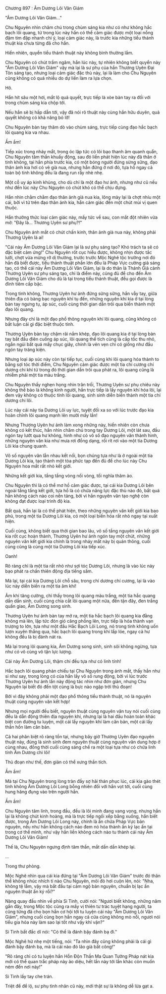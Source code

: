 




Chương 897 : Âm Dương Lôi Văn Giám


"Âm Dương Lôi Văn Giám..."

Chu Nguyên nhìn chăm chú trong chùm sáng kia như có như không hắc bạch lôi quang, từ trong lúc này hắn có thể cảm giác được một loại nồng đậm tim đập nhanh chi ý, loại cảm giác này, là trước kia những tiểu thánh thuật kia chưa từng đã cho hắn.

Hiển nhiên, quyển tiểu thánh thuật này không bình thường lắm.

Chu Nguyên có chút trầm ngâm, hắn lúc này, tự nhiên không biết quyển này "Âm Dương Lôi Văn Giám" vậy mà lại là sư phụ của hắn Thương Uyên Đại Tôn sáng tạo, nhưng loại cảm giác đặc thù này, lại là làm cho Chu Nguyên cũng không có quá nhiều do dự liền làm ra lựa chọn.

Hô.

Hắn hít sâu một hơi, mắt lộ quả quyết, trực tiếp là xòe bàn tay ra đối với trong chùm sáng kia chộp tới.

Nếu hắn sẽ bị hấp dẫn tới, vậy đã nói rõ thuật này cùng hắn hữu duyên, quả quyết không có khả năng bỏ lỡ!

Chu Nguyên bàn tay thăm dò vào chùm sáng, trực tiếp cùng đạo hắc bạch lôi quang kia va nhau.

Ầm ầm!

Tiếp xúc trong nháy mắt, trong óc lập tức có lôi bạo thanh âm quanh quẩn, Chu Nguyên tâm thần khuấy động, sau đó liền phát hiện lúc này đã thân ở tinh không, tại hắn phía trước kia, có một bóng người đứng sừng sững, đạo thân ảnh kia hơi có vẻ già nua, nhưng hắn đứng ở nơi đó, tựa hồ ngay cả toàn bộ tinh không đều là đang run rẩy nhè nhẹ.

Một cỗ uy áp kinh khủng, cho dù chỉ là một đạo hư ảnh, nhưng như cũ nếu như đến lúc này Chu Nguyên có chút khó có thể chịu đựng.

Hắn nhìn chằm chằm đạo thân ảnh già nua kia, lông mày lại là chợt nhíu một cái, bởi vì từ trên đạo thân ảnh kia, hắn cảm giác đến một chút mùi vị quen thuộc.

Hắn thưởng thức loại cảm giác này, mấy tức về sau, con mắt đột nhiên vừa mở: "Đây là... Thương Uyên sư phụ?!"

Chu Nguyên ánh mắt có chút chấn kinh, thân ảnh già nua này, không phải Thương Uyên là ai!

"Cái này Âm Dương Lôi Văn Giám lại là sư phụ sáng tạo? Khó trách ta sẽ có đặc biệt cảm ứng!" Chu Nguyên rốt cục hiểu được, không nhịn được tắc lưỡi, chợt vừa mừng rỡ dị thường, trước trước Mộc Nghê tộc trưởng nơi đó hắn đã biết được, tiểu thánh thuật phần lớn đều là Pháp Vực cường giả sáng tạo, có thể cái này Âm Dương Lôi Văn Giám, lại là do thân là Thánh Giả cảnh Thương Uyên sư phụ sáng tạo, chỉ là điểm này, cũng đủ để cho đến Âm Dương Lôi Văn Giám cho dù là tại trong tiểu thánh thuật, đều gọi được là đỉnh tiêm cấp bậc.

Trong tinh không, Thương Uyên hư ảnh đứng sừng sững, hắn vẫy tay, giữa thiên địa có bàng bạc nguyên khí tụ đến, những nguyên khí kia ở tại lòng bàn tay ngưng tụ, áp súc, cuối cùng thời gian dần trôi qua biến thành một đạo lôi quang.

Nhưng đây chỉ là một đạo phổ thông nguyên khí lôi quang, cũng không có bất luận cái gì đặc biệt thuộc tính.

Thương Uyên bàn tay chậm rãi nắm khép, đạo lôi quang kia ở tại lòng bàn tay bắt đầu điên cuồng áp súc, lôi quang thể tích cũng là cấp tốc thu nhỏ, ngắn ngủi bất quá mấy chục giây, chính là vẻn vẹn chỉ có giống như đầu ngón tay tráng kiện.

Nhưng loại áp súc này còn tại tiếp tục, cuối cùng khi lôi quang hóa thành to bằng sợi tóc thời điểm, Chu Nguyên cảm giác được một tia chí cương chí dương chi khí từ trong đó thời gian dần trôi qua phát ra, lôi quang cũng là nhiễm phải một tia màu trắng.

Chu Nguyên thấy nghẹn họng nhìn trân trối, Thương Uyên sư phụ chiêu này không thể bảo là không kinh người, hắn trực tiếp là lấy nguyên khí hóa lôi, lại đem vậy không có thuộc tính lôi quang, sinh sinh diễn biến thành một tia chí dương chi lôi.

Lúc này cái này tia Dương Lôi uy lực, tuyệt đối xa so với lúc trước đạo kia hoàn chỉnh lôi quang mạnh lên mười mấy lần!

Nhưng Thương Uyên hư ảnh làm xong những này, hiển nhiên còn chưa không có kết thúc, hắn nhìn chăm chú trong tay Dương Lôi, một lát sau, đầu ngón tay lướt qua hư không, hình như có vô số đạo nguyên văn thành hình, những nguyên văn kia như mưa rơi đồng dạng, rối rít rơi vào một tia Dương Lôi kia chung quanh.

Vô số nguyên văn lẫn nhau kết nối, bọn chúng tựa như là ở ngoài một tia Dương Lôi kia, tạo thành một tòa phức tạp đến đủ để cho lúc này Chu Nguyên hoa mắt rất nhỏ kết giới.

Những kết giới kia, tầng tầng vòng nối vòng, tối nghĩa thâm ảo.

Chu Nguyên thì là có thể mơ hồ cảm giác được, tại cái kia Dương Lôi bên ngoài tầng tầng kết giới, tựa hồ là có chứa năng lực đặc thù nào đó, bất quá hắn không cách nào coi nền tảng, bởi vì hắn nguyên văn tạo nghệ còn không đạt được loại trình độ kia.

Bất quá, hắn lại là có thể phát hiện, theo những nguyên văn kết giới kia bao phủ, trong một tia Dương Lôi kia, có một loại biến hóa rất nhỏ ngay tại xuất hiện.

Cuối cùng, không biết qua thời gian bao lâu, vô số tầng nguyên văn kết giới kia rốt cục hoàn thành, Thương Uyên hư ảnh ngón tay một chút, những nguyên văn kết giới kia chính là trong nháy mắt này bị quán thông, cuối cùng cũng là cùng một tia Dương Lôi kia tiếp xúc.

Oanh!

Rõ ràng chỉ là một tia rất nhỏ như sợi tóc Dương Lôi, nhưng là vào lúc này bạo phát ra chấn thiên động địa tiếng sấm.

Mà lại, tại cái kia Dương Lôi chỗ sâu, trong chí dương chí cương, lại là vào lúc này diễn biến ra một tia âm khí!

Âm khí tăng cường, chỉ thấy trong lôi quang màu trắng, một tia hắc quang dần dần sinh, cuối cùng chia cắt lôi quang một nửa, đến tận đây, đen trắng quấn giao, Âm Dương song sinh.

Thương Uyên hư ảnh bàn tay mở ra, một tia hắc bạch lôi quang kia đằng không mà lên, lập tức đón gió căng phồng lên, trực tiếp là hóa thành vạn trượng to lớn, tựa như một đầu Hắc Bạch Lôi Long, nó trong tinh không uốn lượn xuyên thẳng qua, hắc bạch lôi quang trong khi lấp lóe, ngay cả hư không đều là bị đánh nát ra.

Mà lại trong lôi quang kia, Âm Dương song sinh, sinh sôi không ngừng, tựa như có vô cùng vô tận lực lượng.

Cái này Âm Dương Lôi, thậm chí đều tựa như có linh tính!

Hắc bạch lôi quang phản chiếu tại Chu Nguyên trong ánh mắt, thấy hắn như si như say, trong lòng có của hắn lấy vô số rung động, bởi vì lúc trước Thương Uyên hư ảnh lần này động tác nhìn như đơn giản, nhưng Chu Nguyên lại biết đó đến tột cùng là bực nào ngập trời thủ đoạn!

Bởi vì đây không phải một đạo phổ thông tiểu thánh thuật, nó là nguyên thuật cùng nguyên văn kết hợp!

Nhưng mọi người đều biết, nguyên thuật cùng nguyên văn tuy nói cuối cùng đều là dẫn động thiên địa nguyên khí, nhưng lại là hai đầu hoàn toàn khác biệt con đường tu luyện, một cái lấy nguyên khí làm căn bản, một cái lấy thần hồn làm căn bản.

Cả hai phân biệt rõ ràng tồn tại, nhưng bây giờ Thương Uyên đạo nguyên thuật này, đúng là sinh sinh đem nguyên thuật cùng nguyên văn dung hợp ở cùng nhau, đồng thời cuối cùng sáng chế ra một loại tựa như có chứa linh tính Âm Dương chi lôi!

Thủ đoạn như thế, đơn giản có thể xưng thần tích.

Ầm ầm!

Mà tại Chu Nguyên trong lòng tràn đầy sợ hãi thán phục lúc, cái kia gào thét tinh không Âm Dương Lôi Long bỗng nhiên đối với hắn vọt tới, cuối cùng hung hăng đụng vào trên người hắn.

Ầm ầm!

Chu Nguyên tâm linh, trong đầu, đều là lôi minh đang vang vọng, nhưng hắn lại là không chút kinh hoảng, mà là trực tiếp ngồi xếp bằng xuống, hắn biết được, trong Âm Dương Lôi Long này, chính là ẩn chứa Pháp Vực bản nguyên, nếu như hắn không cách nào đem nó hóa thành ấn ký lạc ấn tại trong cơ thể mình, như vậy hắn liền không cách nào tu thành cái này Âm Dương Lôi Văn Giám!

Thế là, Chu Nguyên ngưng định tâm thần, mắt dần dần khép lại.

...

Trong thư phòng.

Mộc Nghê nhìn qua cái kia đứng tại "Âm Dương Lôi Văn Giám" trước đó thân thể không nhúc nhích tí nào Chu Nguyên, môi đỏ hơi cuộn lên, nói: "Nha, không tệ lắm, vậy mà bắt đầu tại cảm ngộ bản nguyên, chuẩn bị lạc ấn nguyên thuật ấn ký rồi?"

Nàng quay đầu nhìn về phía Si Tinh, cười nói: "Ngươi biết không, những năm gần đây, trong Mộc tộc cũng ra mấy vị thiên tư trác tuyệt hạng người, ta cũng từng đã cho bọn hắn cơ hội tới tu luyện cái này "Âm Dương Lôi Văn Giám", nhưng cuối cùng bọn hắn ngay cả cửa cũng không mò nổi, ngươi nói tiểu gia hỏa này làm sao lại tốt như vậy khí vận?"

Si Tinh bất đắc dĩ nói: "Có thể là đánh bậy đánh bạ đi."

Mộc Nghê hừ nhẹ một tiếng, nói: "Ta nhìn đây cũng không phải là cái gì đánh bậy đánh bạ, mà là cái nào đó lão già bất công!"

"Rõ ràng chỉ có tu luyện hắn Hỗn Độn Thần Ma Quan Tưởng Pháp nát kia mới có thể quan trắc pháp này ảo diệu, hết lần này tới lần khác còn muốn ném đến nơi này!"

Si Tinh lấy tay che trán.

Triệt để để lộ, sư phụ tình nhân cũ này, mới thật sự là không dễ lừa gạt a.




